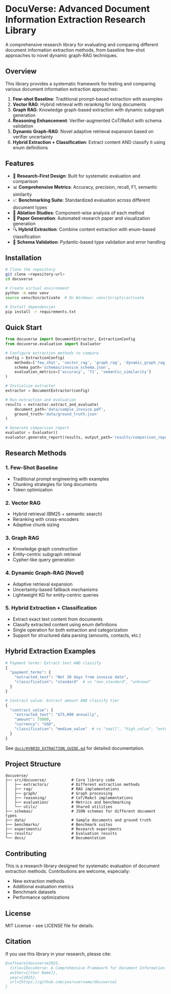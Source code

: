 # DocuVerse: Advanced Document Information Extraction Research Library

A comprehensive research library for evaluating and comparing different document information extraction methods, from baseline few-shot approaches to novel dynamic graph-RAG techniques.

## Overview

This library provides a systematic framework for testing and comparing various document information extraction approaches:

1. **Few-shot Baseline**: Traditional prompt-based extraction with examples
2. **Vector RAG**: Hybrid retrieval with reranking for long documents
3. **Graph RAG**: Knowledge graph-based extraction with dynamic subgraph generation
4. **Reasoning Enhancement**: Verifier-augmented CoT/ReAct with schema validation
5. **Dynamic Graph-RAG**: Novel adaptive retrieval expansion based on verifier uncertainty
6. **Hybrid Extraction + Classification**: Extract content AND classify it using enum definitions

## Features

- 🔬 **Research-First Design**: Built for systematic evaluation and comparison
- 📊 **Comprehensive Metrics**: Accuracy, precision, recall, F1, semantic similarity
- 📈 **Benchmarking Suite**: Standardized evaluation across different document types
- 🧪 **Ablation Studies**: Component-wise analysis of each method
- 📝 **Paper Generation**: Automated research paper and visualization generation
- 🔍 **Hybrid Extraction**: Combine content extraction with enum-based classification
- 🎯 **Schema Validation**: Pydantic-based type validation and error handling

## Installation

```bash
# Clone the repository
git clone <repository-url>
cd docuverse

# Create virtual environment
python -m venv venv
source venv/bin/activate  # On Windows: venv\Scripts\activate

# Install dependencies
pip install -r requirements.txt
```

## Quick Start

```python
from docuverse import DocumentExtractor, ExtractionConfig
from docuverse.evaluation import Evaluator

# Configure extraction methods to compare
config = ExtractionConfig(
    methods=['few_shot', 'vector_rag', 'graph_rag', 'dynamic_graph_rag'],
    schema_path='schemas/invoice_schema.json',
    evaluation_metrics=['accuracy', 'f1', 'semantic_similarity']
)

# Initialize extractor
extractor = DocumentExtractor(config)

# Run extraction and evaluation
results = extractor.extract_and_evaluate(
    document_path='data/sample_invoice.pdf',
    ground_truth='data/ground_truth.json'
)

# Generate comparison report
evaluator = Evaluator()
evaluator.generate_report(results, output_path='results/comparison_report.html')
```

## Research Methods

### 1. Few-Shot Baseline
- Traditional prompt engineering with examples
- Chunking strategies for long documents
- Token optimization

### 2. Vector RAG
- Hybrid retrieval (BM25 + semantic search)
- Reranking with cross-encoders
- Adaptive chunk sizing

### 3. Graph RAG
- Knowledge graph construction
- Entity-centric subgraph retrieval
- Cypher-like query generation

### 4. Dynamic Graph-RAG (Novel)
- Adaptive retrieval expansion
- Uncertainty-based fallback mechanisms
- Lightweight KG for entity-centric queries

### 5. Hybrid Extraction + Classification
- Extract exact text content from documents
- Classify extracted content using enum definitions
- Single operation for both extraction and categorization
- Support for structured data parsing (amounts, contacts, etc.)

## Hybrid Extraction Examples

```python
# Payment terms: Extract text AND classify
{
  "payment_terms": {
    "extracted_text": "Net 30 days from invoice date",
    "classification": "standard"  # vs "non_standard", "unknown"
  }
}

# Contract value: Extract amount AND classify tier
{
  "contract_value": {
    "extracted_text": "$75,000 annually",
    "amount": 75000,
    "currency": "USD",
    "classification": "medium_value"  # vs "small", "high_value", "enterprise"
  }
}
```

See [`docs/HYBRID_EXTRACTION_GUIDE.md`](docs/HYBRID_EXTRACTION_GUIDE.md) for detailed documentation.

## Project Structure

```
docuverse/
├── src/docuverse/           # Core library code
│   ├── extractors/          # Different extraction methods
│   ├── rag/                 # RAG implementations
│   ├── graph/               # Graph processing
│   ├── reasoning/           # CoT/ReAct implementations
│   ├── evaluation/          # Metrics and benchmarking
│   └── utils/               # Shared utilities
├── schemas/                 # JSON schemas for different document types
├── data/                    # Sample documents and ground truth
├── benchmarks/              # Benchmark suites
├── experiments/             # Research experiments
├── results/                 # Evaluation results
└── docs/                    # Documentation
```

## Contributing

This is a research library designed for systematic evaluation of document extraction methods. Contributions are welcome, especially:

- New extraction methods
- Additional evaluation metrics
- Benchmark datasets
- Performance optimizations

## License

MIT License - see LICENSE file for details.

## Citation

If you use this library in your research, please cite:

```bibtex
@software{docuverse2025,
  title={DocuVerse: A Comprehensive Framework for Document Information Extraction Research},
  author={[Your Name]},
  year={2025},
  url={https://github.com/yourusername/docuverse}
}
```
